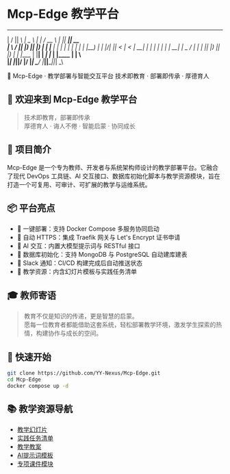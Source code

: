 
# Mcp-Edge 教学平台

__  __  ____   ____     ______    ____   _____  ______  _____
| \/  ||  _\ |  _ \   |  ____|  / __ \ |_   _||  ____||  __ \
| \  / || |_) || |_) |  | |__    | |  | |  | |  | |__   | |__) |
| |\/| ||  _< |_ <   |  __|   | |  | |  | |  |  __|  |  _  /
| |  | || |_) || |_) |  | |____  | |__| | _| |_ | |____ | | \ \
|_|  |_||____/ |____/   |______|  \____/ |_____||______||_|  \_\

🧠 Mcp-Edge · 教学部署与智能交互平台
技术即教育 · 部署即传承 · 厚德育人

## 👋 欢迎来到 Mcp-Edge 教学平台

> 技术即教育，部署即传承  
> 厚德育人 · 诲人不倦 · 智能启蒙 · 协同成长

## 🧭 项目简介

Mcp-Edge 是一个专为教师、开发者与系统架构师设计的教学部署平台。它融合了现代 DevOps 工具链、AI 交互接口、数据库初始化脚本与教学资源模块，旨在打造一个可复用、可审计、可扩展的教学与运维系统。

## 📦 平台亮点

- 🚀 一键部署：支持 Docker Compose 多服务协同启动
- 🔐 自动 HTTPS：集成 Traefik 网关与 Let's Encrypt 证书申请
- 🧠 AI 交互：内置大模型提示词与 RESTful 接口
- 🧬 数据库初始化：支持 MongoDB 与 PostgreSQL 自动建库建表
- 📣 Slack 通知：CI/CD 构建完成后自动推送状态
- 📘 教学资源：内含幻灯片模板与实践任务清单

## 🎓 教师寄语

> 教育不仅是知识的传递，更是智慧的启蒙。  
> 愿每一位教育者都能借助这套系统，轻松部署教学环境，激发学生探索的热情，构建协作与成长的空间。

## 🚀 快速开始

```bash
git clone https://github.com/YY-Nexus/Mcp-Edge.git
cd Mcp-Edge
docker compose up -d
```

## 📚 教学资源导航

- [教学幻灯片](slides.md)
- [实践任务清单](exercises.md)
- [教学教案](lesson-plan.md)
- [AI提示词模板](prompts.md)
- [专项课件模块](lesson-plan-special.md)
